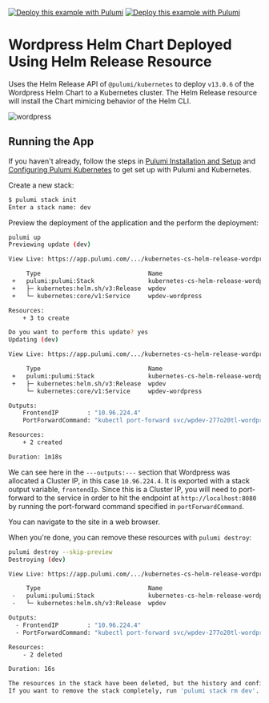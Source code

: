 [![Deploy this example with Pulumi](https://www.pulumi.com/images/deploy-with-pulumi/dark.svg)](https://app.pulumi.com/new?template=https://github.com/pulumi/examples/blob/master/kubernetes-cs-helm-release-wordpress/README.md#gh-light-mode-only)
[![Deploy this example with Pulumi](https://get.pulumi.com/new/button-light.svg)](https://app.pulumi.com/new?template=https://github.com/pulumi/examples/blob/master/kubernetes-cs-helm-release-wordpress/README.md#gh-dark-mode-only)

# Wordpress Helm Chart Deployed Using Helm Release Resource

Uses the Helm Release API of `@pulumi/kubernetes` to deploy `v13.0.6` of the Wordpress Helm Chart to a
Kubernetes cluster. The Helm Release resource will install the Chart mimicing behavior of the Helm CLI.

![wordpress](images/deploy.gif "Wordpress Helm Release deployment")

## Running the App

If you haven't already, follow the steps in [Pulumi Installation and
Setup](https://www.pulumi.com/docs/get-started/install/) and [Configuring Pulumi
Kubernetes](https://www.pulumi.com/docs/intro/cloud-providers/kubernetes/setup/) to get set up with
Pulumi and Kubernetes.

Create a new stack:

```sh
$ pulumi stack init
Enter a stack name: dev
```

Preview the deployment of the application and the perform the deployment:

```sh
pulumi up
Previewing update (dev)

View Live: https://app.pulumi.com/.../kubernetes-cs-helm-release-wordpress/dev/previews/aa6d614e-d4b9-4abf-9a21-4c2c353fca3f

     Type                              Name                                      Plan
 +   pulumi:pulumi:Stack               kubernetes-cs-helm-release-wordpress-dev  create
 +   ├─ kubernetes:helm.sh/v3:Release  wpdev                                     create
 +   └─ kubernetes:core/v1:Service     wpdev-wordpress                           create

Resources:
    + 3 to create

Do you want to perform this update? yes
Updating (dev)

View Live: https://app.pulumi.com/.../kubernetes-cs-helm-release-wordpress/dev/updates/4

     Type                              Name                                      Status
 +   pulumi:pulumi:Stack               kubernetes-cs-helm-release-wordpress-dev  created
 +   ├─ kubernetes:helm.sh/v3:Release  wpdev                                     created
     └─ kubernetes:core/v1:Service     wpdev-wordpress

Outputs:
    FrontendIP        : "10.96.224.4"
    PortForwardCommand: "kubectl port-forward svc/wpdev-277o20tl-wordpress 8080:80"

Resources:
    + 2 created

Duration: 1m18s
```

We can see here in the `---outputs:---` section that Wordpress was allocated a Cluster IP, in this
case `10.96.224.4`. It is exported with a stack output variable, `frontendIp`. Since this is a Cluster IP, you will need to port-forward to the service in order to hit the endpoint at `http://localhost:8080`
by running the port-forward command specified in `portForwardCommand`.

You can navigate to the site in a web browser.

When you're done, you can remove these resources with `pulumi destroy`:

```sh
pulumi destroy --skip-preview
Destroying (dev)

View Live: https://app.pulumi.com/.../kubernetes-cs-helm-release-wordpress/dev/updates/5

     Type                              Name                                      Status
 -   pulumi:pulumi:Stack               kubernetes-cs-helm-release-wordpress-dev  deleted
 -   └─ kubernetes:helm.sh/v3:Release  wpdev                                     deleted

Outputs:
  - FrontendIP        : "10.96.224.4"
  - PortForwardCommand: "kubectl port-forward svc/wpdev-277o20tl-wordpress 8080:80"

Resources:
    - 2 deleted

Duration: 16s

The resources in the stack have been deleted, but the history and configuration associated with the stack are still maintained.
If you want to remove the stack completely, run 'pulumi stack rm dev'.
```
